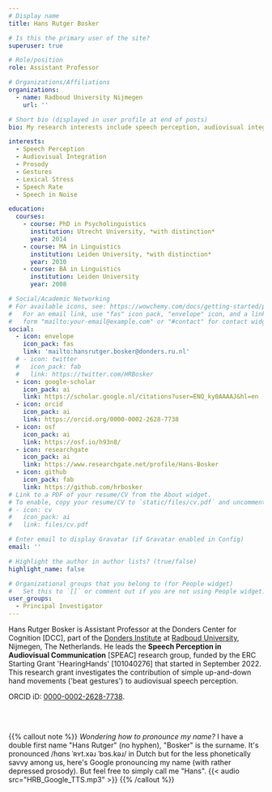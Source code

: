 ```yaml
---
# Display name
title: Hans Rutger Bosker

# Is this the primary user of the site?
superuser: true

# Role/position
role: Assistant Professor

# Organizations/Affiliations
organizations:
  - name: Radboud University Nijmegen
    url: ''

# Short bio (displayed in user profile at end of posts)
bio: My research interests include speech perception, audiovisual integration, and prosody.

interests:
  - Speech Perception
  - Audiovisual Integration
  - Prosody
  - Gestures
  - Lexical Stress
  - Speech Rate
  - Speech in Noise

education:
  courses:
    - course: PhD in Psycholinguistics
      institution: Utrecht University, *with distinction*
      year: 2014
    - course: MA in Linguistics
      institution: Leiden University, *with distinction*
      year: 2010
    - course: BA in Linguistics
      institution: Leiden University
      year: 2008

# Social/Academic Networking
# For available icons, see: https://wowchemy.com/docs/getting-started/page-builder/#icons
#   For an email link, use "fas" icon pack, "envelope" icon, and a link in the
#   form "mailto:your-email@example.com" or "#contact" for contact widget.
social:
  - icon: envelope
    icon_pack: fas
    link: 'mailto:hansrutger.bosker@donders.ru.nl'
  # - icon: twitter
  #   icon_pack: fab
  #   link: https://twitter.com/HRBosker
  - icon: google-scholar
    icon_pack: ai
    link: https://scholar.google.nl/citations?user=ENQ_ky0AAAAJ&hl=en
  - icon: orcid
    icon_pack: ai
    link: https://orcid.org/0000-0002-2628-7738
  - icon: osf
    icon_pack: ai
    link: https://osf.io/h93n8/
  - icon: researchgate
    icon_pack: ai
    link: https://www.researchgate.net/profile/Hans-Bosker
  - icon: github
    icon_pack: fab
    link: https://github.com/hrbosker
# Link to a PDF of your resume/CV from the About widget.
# To enable, copy your resume/CV to `static/files/cv.pdf` and uncomment the lines below.
# - icon: cv
#   icon_pack: ai
#   link: files/cv.pdf

# Enter email to display Gravatar (if Gravatar enabled in Config)
email: ''

# Highlight the author in author lists? (true/false)
highlight_name: false

# Organizational groups that you belong to (for People widget)
#   Set this to `[]` or comment out if you are not using People widget.
user_groups:
  - Principal Investigator
---
```


Hans Rutger Bosker is Assistant Professor at the Donders Center for Cognition [DCC], part of the [Donders Institute](https://www.ru.nl/donders/) at [Radboud University](https://www.ru.nl), Nijmegen, The Netherlands. He leads the **Speech Perception in Audiovisual Communication** [SPEAC] research group, funded by the ERC Starting Grant 'HearingHands' [101040276] that started in September 2022. This research grant investigates the contribution of simple up-and-down hand movements ('beat gestures') to audiovisual speech perception.

ORCID iD: [0000-0002-2628-7738](https://orcid.org/0000-0002-2628-7738).

<br />
<br />

{{% callout note %}}
*Wondering how to pronounce my name?* I have a double first name "Hans Rutger" (no hyphen), "Bosker" is the surname. It's pronounced /ɦɑns ˈʀʏt.xəɹ ˈbɔs.kəɹ/ in Dutch but for the less phonetically savvy among us, here's Google pronouncing my name (with rather depressed prosody). But feel free to simply call me "Hans".
{{< audio src="HRB_Google_TTS.mp3" >}}
{{% /callout %}}

